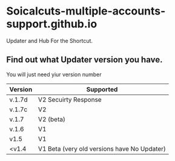 # Soicalcuts-multiple-accounts-support.github.io
Updater and Hub For the Shortcut.

## Find out what Updater version you have.
You will just need yiur version number

Version | Supported          |
| ------- | ------------------ | 
| v.1.7d   | V2 Secuirty Response |
| v.1.7c   | V2 |
| v.1.7   | V2 (beta) |
| v.1.6 |  V1              |
| v1.5   | V1 |
| <v1.4     | V1 Beta (very old versions have No Updater)                |
